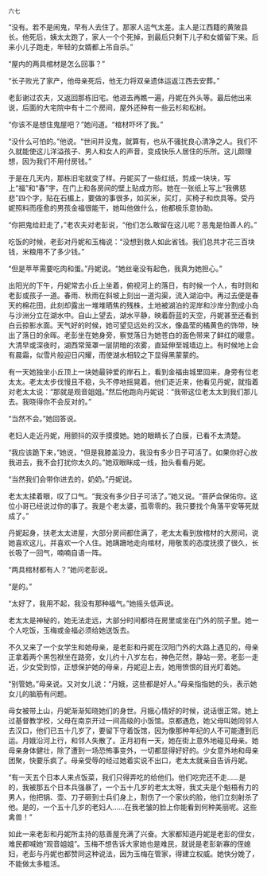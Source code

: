     六七 

   “没有。若不是闹鬼，早有人去住了。那家人运气太差。主人是江西籍的黄陂县长。他死后，姨太太跑了，家人一个个死掉，到最后只剩下儿子和女婿留下来。后来小儿子跑走，年轻的女婿都上吊自杀。”

   “屋内的两具棺材是怎么回事？”

   “长子败光了家产，他母亲死后，他无力将双亲遗体运返江西去安葬。”

   老彭谢过农夫，又返回那栋旧宅。他进去再瞧一遍，丹妮在外头等。最后他出来说，后面的大宅院中有十二个房间，屋外还种有一些云杉和松树。

   “你该不是想住鬼屋吧？”她问道。“棺材吓坏了我。”

   “没什么可怕的。”他说。“世间并没鬼，就算有，也从不骚扰良心清净之人。我们不久就能使这儿洋溢孩子、男人和女人的声音，变成快乐人居住的乐所。这儿颇理想，因为我们不用付房钱。”

   于是在几天内，那栋旧宅就变了样。丹妮买了一些红纸，剪成一块块，写上“福”和“春”字，在门上和各房间的壁上贴成方形。她在一张纸上写上“我佛慈悲”四个字，贴在石楣上，要做的事很多，如买米，买灯，买椅子和炊具等。受丹妮照料而痊愈的男孩金福很能干，她叫他做什么，他都极乐意协助。

   “你把鬼给赶走了，”老农夫对老彭说，“他们怎么敢留在这儿呢？恶鬼是怕善人的。”

   吃饭的时候，老彭对丹妮和玉梅说：“没想到救人如此省钱。我们总共才花三百块钱，米粮用不了多少钱。”

   “但是苹苹需要吃肉和蛋。”丹妮说。“她丝毫没有起色，我真为她担心。”

   出阳光的下午，丹妮常去小丘上坐着，俯视河上的落日，有时候一个人，有时则和老彭或孩子一道。春雨、秋雨在斜坡上刻出一道沟渠，流入湖泊中。再过去便是春天的棉花田，此刻却露出一堆堆晒焦的残株，土地被湖泊的泥岸和沙岸分割成小岛与沙洲分立在湖水中。自山上望去，湖水平静，映着蔚蓝的天空，丹妮甚至还看到白云掠影水面。天气好的时候，她可望见远处的汉水，像晶莹的橘黄色的饰带，映出了落日的余晖。老彭坐在她身旁，察觉落日为她苍白的面色带来了鲜红的暖意。大清早或深夜时，湖西常笼罩一层阴暗的浓雾，直延伸至城墙边上。有时候地上会有晨霜，似雪片般迎日闪耀，而使湖水相较之下显得黑蒙蒙的。

   有一天她独坐小丘顶上一块她最钟爱的岸石上，看到金福由城里回来，身旁有位老太太。老太太步伐慢且不稳，头不停地摇晃着。他们走近来，他看见丹妮，就指着对老太太说：“那就是观音姐姐。”然后他跑向丹妮说：“我带这位老太太到我们那儿去。我晓得你不会反对的。”

   “当然不会。”她回答说。

   老妇人走近丹妮，用颤抖的双手摸摸她。她的眼睛长了白膜，已看不太清楚。

   “我应该跪下来，”她说，“但是我膝盖没力，我没有多少日子可活了。如果你好心放我进去，我不会打扰你太久的。”她双眼眯成一线，抬头看看丹妮。

   “当然我们会带你进去的，奶奶。”丹妮说。

   老太太揉着眼，叹了口气。“我没有多少日子可活了。”她又说。“菩萨会保佑你。这位小哥已经说过你的事了。我是个老太婆，孤零零的。我只要找个角落平安等死就成了。”

   丹妮起身，扶老太太进屋，大部分房间都住满了，老太太看到放棺材的大房间，说她喜欢这儿，并喜欢一个人住。她蹒跚地走向棺材，用敬羡的态度抚摸了很久，长长吸了一回气，喃喃自语一阵。

   “两具棺材都有人？”她问老彭说。

   “是的。”

   “太好了，我用不起，我没有那种福气。”她摇头低声说。

   老太太是神秘的，她无法走远，大部分时间都待在房里或坐在门外的院子里。她一个人吃饭，玉梅或金福必须给她送饭去。

   不久又来了一个女学生和她母亲，是老彭和丹妮在汉阳门外的大路上遇见的，母亲正拿着两个黑包袱坐在路旁，女儿约十八岁左右，神色茫然，静站一旁。老彭一走近，少女受到惊，正想保护她的母亲，丹妮迎上去，她用愤恨的目光盯着她。

   “别管她。”母亲说。又对女儿说：“月娥，这些都是好人。”母亲指指她的头，表示她女儿的脑筋有问题。

   母女被带上山，丹妮渐渐知晓她们的身世。月娥心情好的时候，说话很正常。她上过基督教学校，父母在南京开过一间高级的小饭馆。京都遇危，她父母叫她同邻人去汉口，他们已五十几岁了，要留下守着饭馆，因为像那种年纪的人不可能遭到厄运。月娥沿河上行，和邻人失散了。正月初有一天，她在街上意外地碰见母亲。她母亲身体健壮，除了遭到一场恐怖事变外，一切都显得好好的。少女意外地和母亲团聚，快要乐疯了。母亲受辱的经过她着实说不出口，老太太就亲自告诉丹妮。

   “有一天五个日本人来点饭菜，我们只得弄吃的给他们。他们吃完还不走……是的，我被那五个日本兵强暴了，一个五十几岁的老太太呀，我丈夫是个魁梧有力的男人，他把锅、壶、刀子砸到士兵们身上，割伤了一个家伙的脸，他们立刻射杀了他。是的，一个五十几岁的老妇人……在我老皱的脸上你能看到何种美丽呢。这些禽兽！”

   如此一来老彭和丹妮所主持的慈善屋充满了兴奋。大家都知道丹妮是老彭的侄女，难民都喊她“观音姐姐”。玉梅不想告诉大家她也是难民，就说是老彭新寡的侄媳妇，老彭与丹妮也都赞同这种说法，因为玉梅在管家，得建立权威。她快分娩了，不能做太多粗活。

